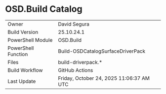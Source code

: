 ﻿# OSD.Build Catalog

| | |
|-|-|
| Owner | David Segura |
| Build Version | 25.10.24.1 |
| PowerShell Module | OSD.Build |
| PowerShell Function | Build-OSDCatalogSurfaceDriverPack |
| Files | build-driverpack.* |
| Build Workflow | GitHub Actions |
| Last Update | Friday, October 24, 2025 11:06:37 AM UTC |
